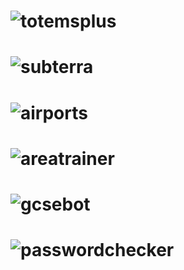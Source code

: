 # ![totemsplus](https://user-images.githubusercontent.com/67003539/181015183-a68e5f35-88dc-44c4-bd29-72df5255e11b.png)
# ![subterra](https://user-images.githubusercontent.com/67003539/181014770-9b0578ac-bb53-4254-bb93-85d0ccc37357.png)
# ![airports](https://user-images.githubusercontent.com/67003539/181014788-6af1844c-2729-400d-97b1-347d3dd8fc48.png)
# ![areatrainer](https://user-images.githubusercontent.com/67003539/181014812-c28a20b3-5dab-4985-a07f-f19890a3af3e.png)
# ![gcsebot](https://user-images.githubusercontent.com/67003539/181014842-09eb25bf-7a0c-4312-a4b5-f75e0f2fd910.png)
# ![passwordchecker](https://user-images.githubusercontent.com/67003539/181014869-cbe88c77-692c-4be9-a725-c18a1c0ddd26.png)
